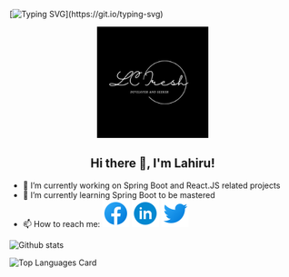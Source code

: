 [![Typing SVG](https://readme-typing-svg.herokuapp.com?multiline=true&width=500&lines=Full-Stack+Web+Developer.+Let's+Enjoy+Coding.)](https://git.io/typing-svg)

<p align="center">
  <img width="196" src="https://github.com/lahiruchalana/lahiruchalana/blob/main/assets/lcIresh.png" />
</p>  
<h2 align="center">Hi there 👋, I'm Lahiru!</h2>

- 🔭 I’m currently working on Spring Boot and React.JS related projects
- 🌱 I’m currently learning Spring Boot to be mastered
- 📫 How to reach me: <a href=""><img src="https://github.com/lahiruchalana/lahiruchalana/blob/main/assets/icons8-facebook-48.png"/></a>
<a href=""><img src="https://github.com/lahiruchalana/lahiruchalana/blob/main/assets/icons8-linkedin-circled-48.png"/></a>
<a href=""><img src="https://github.com/lahiruchalana/lahiruchalana/blob/main/assets/icons8-twitter-48.png"/></a>


![Github stats](https://github-readme-stats.vercel.app/api?username=lahiruchalana&theme=aura&show_icons=true&count_private=true) 

![Top Languages Card](https://github-readme-stats.vercel.app/api/top-langs/?username=lahiruchalana&theme=dark)


<!--
**lahiruchalana/lahiruchalana** is a ✨ _special_ ✨ repository because its `README.md` (this file) appears on your GitHub profile.

Here are some ideas to get you started:

- 🔭 I’m currently working on ...
- 🌱 I’m currently learning ...
- 👯 I’m looking to collaborate on ...
- 🤔 I’m looking for help with ...
- 💬 Ask me about ...
- 📫 How to reach me: ...
- 😄 Pronouns: ...
- ⚡ Fun fact: ...
-->
